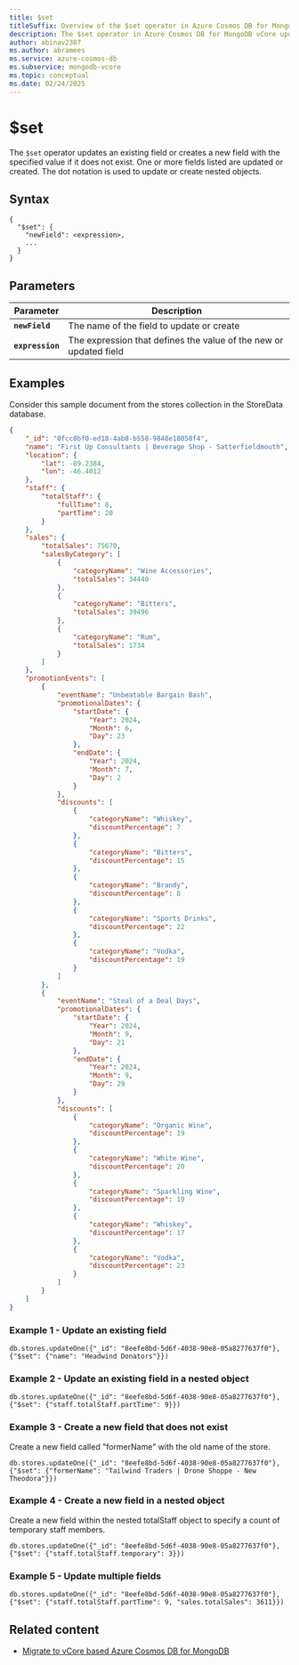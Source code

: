 ```yaml
---
title: $set
titleSuffix: Overview of the $set operator in Azure Cosmos DB for MongoDB vCore
description: The $set operator in Azure Cosmos DB for MongoDB vCore updates or creates a new field with a specified value
author: abinav2307
ms.author: abramees
ms.service: azure-cosmos-db
ms.subservice: mongodb-vcore
ms.topic: conceptual
ms.date: 02/24/2025
---
```


# $set

The `$set` operator updates an existing field or creates a new field with the specified value if it does not exist. One or more fields listed are updated or created. The dot notation is used to update or create nested objects.

## Syntax

```mongodb
{
  "$set": {
    "newField": <expression>,
    ...
  }
}
```

## Parameters

| Parameter | Description |
| --- | --- |
| **`newField`** | The name of the field to update or create|
| **`expression`** | The expression that defines the value of the new or updated field|

## Examples

Consider this sample document from the stores collection in the StoreData database.

```json
{
    "_id": "0fcc0bf0-ed18-4ab8-b558-9848e18058f4",
    "name": "First Up Consultants | Beverage Shop - Satterfieldmouth",
    "location": {
        "lat": -89.2384,
        "lon": -46.4012
    },
    "staff": {
        "totalStaff": {
            "fullTime": 8,
            "partTime": 20
        }
    },
    "sales": {
        "totalSales": 75670,
        "salesByCategory": [
            {
                "categoryName": "Wine Accessories",
                "totalSales": 34440
            },
            {
                "categoryName": "Bitters",
                "totalSales": 39496
            },
            {
                "categoryName": "Rum",
                "totalSales": 1734
            }
        ]
    },
    "promotionEvents": [
        {
            "eventName": "Unbeatable Bargain Bash",
            "promotionalDates": {
                "startDate": {
                    "Year": 2024,
                    "Month": 6,
                    "Day": 23
                },
                "endDate": {
                    "Year": 2024,
                    "Month": 7,
                    "Day": 2
                }
            },
            "discounts": [
                {
                    "categoryName": "Whiskey",
                    "discountPercentage": 7
                },
                {
                    "categoryName": "Bitters",
                    "discountPercentage": 15
                },
                {
                    "categoryName": "Brandy",
                    "discountPercentage": 8
                },
                {
                    "categoryName": "Sports Drinks",
                    "discountPercentage": 22
                },
                {
                    "categoryName": "Vodka",
                    "discountPercentage": 19
                }
            ]
        },
        {
            "eventName": "Steal of a Deal Days",
            "promotionalDates": {
                "startDate": {
                    "Year": 2024,
                    "Month": 9,
                    "Day": 21
                },
                "endDate": {
                    "Year": 2024,
                    "Month": 9,
                    "Day": 29
                }
            },
            "discounts": [
                {
                    "categoryName": "Organic Wine",
                    "discountPercentage": 19
                },
                {
                    "categoryName": "White Wine",
                    "discountPercentage": 20
                },
                {
                    "categoryName": "Sparkling Wine",
                    "discountPercentage": 19
                },
                {
                    "categoryName": "Whiskey",
                    "discountPercentage": 17
                },
                {
                    "categoryName": "Vodka",
                    "discountPercentage": 23
                }
            ]
        }
    ]
}
```

### Example 1 - Update an existing field

```mongodb
db.stores.updateOne({"_id": "8eefe8bd-5d6f-4038-90e8-05a8277637f0"}, {"$set": {"name": "Headwind Donators"}})
```

### Example 2 - Update an existing field in a nested object

```mongodb
db.stores.updateOne({"_id": "8eefe8bd-5d6f-4038-90e8-05a8277637f0"}, {"$set": {"staff.totalStaff.partTime": 9}})
```

### Example 3 - Create a new field that does not exist

Create a new field called "formerName" with the old name of the store.

```mongodb
db.stores.updateOne({"_id": "8eefe8bd-5d6f-4038-90e8-05a8277637f0"}, {"$set": {"formerName": "Tailwind Traders | Drone Shoppe - New Theodora"}})
```

### Example 4 - Create a new field in a nested object

Create a new field within the nested totalStaff object to specify a count of temporary staff members.

```mongodb
db.stores.updateOne({"_id": "8eefe8bd-5d6f-4038-90e8-05a8277637f0"}, {"$set": {"staff.totalStaff.temporary": 3}})
```

### Example 5 - Update multiple fields

```mongodb
db.stores.updateOne({"_id": "8eefe8bd-5d6f-4038-90e8-05a8277637f0"}, {"$set": {"staff.totalStaff.partTime": 9, "sales.totalSales": 3611}})
```

## Related content

- [Migrate to vCore based Azure Cosmos DB for MongoDB](https://aka.ms/migrate-to-azure-cosmosdb-for-mongodb-vcore)
